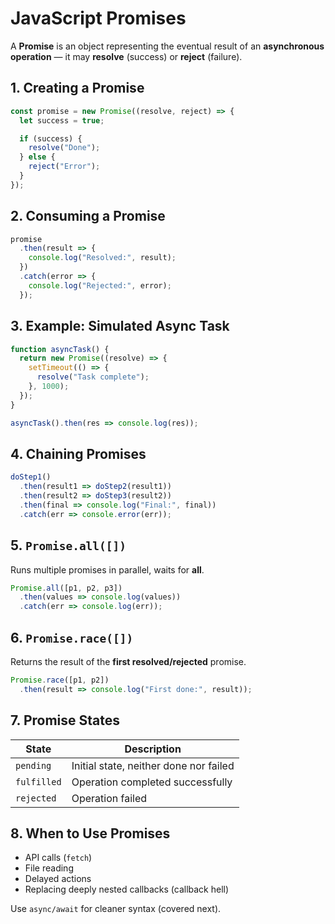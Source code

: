 # JavaScript Promises

A **Promise** is an object representing the eventual result of an **asynchronous operation** — it may **resolve** (success) or **reject** (failure).

## 1. Creating a Promise

```js
const promise = new Promise((resolve, reject) => {
  let success = true;

  if (success) {
    resolve("Done");
  } else {
    reject("Error");
  }
});
```

## 2. Consuming a Promise

```js
promise
  .then(result => {
    console.log("Resolved:", result);
  })
  .catch(error => {
    console.log("Rejected:", error);
  });
```

## 3. Example: Simulated Async Task

```js
function asyncTask() {
  return new Promise((resolve) => {
    setTimeout(() => {
      resolve("Task complete");
    }, 1000);
  });
}

asyncTask().then(res => console.log(res));
```

## 4. Chaining Promises

```js
doStep1()
  .then(result1 => doStep2(result1))
  .then(result2 => doStep3(result2))
  .then(final => console.log("Final:", final))
  .catch(err => console.error(err));
```

## 5. `Promise.all([])`

Runs multiple promises in parallel, waits for **all**.

```js
Promise.all([p1, p2, p3])
  .then(values => console.log(values))
  .catch(err => console.log(err));
```

## 6. `Promise.race([])`

Returns the result of the **first resolved/rejected** promise.

```js
Promise.race([p1, p2])
  .then(result => console.log("First done:", result));
```

## 7. Promise States

| State       | Description                            |
| ----------- | -------------------------------------- |
| `pending`   | Initial state, neither done nor failed |
| `fulfilled` | Operation completed successfully       |
| `rejected`  | Operation failed                       |

## 8. When to Use Promises

* API calls (`fetch`)
* File reading
* Delayed actions
* Replacing deeply nested callbacks (callback hell)

Use `async/await` for cleaner syntax (covered next).
